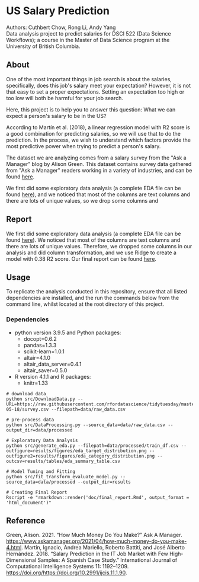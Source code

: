 # US Salary Prediction

Authors: Cuthbert Chow, Rong Li, Andy Yang  
Data analysis project to predict salaries for DSCI 522 (Data Science Workflows); a course in the Master of Data Science program at the University of British Columbia.

## About

One of the most important things in job search is about the salaries, specifically, does this job's salary meet your expectation? However, it is not that easy to set a proper expectations. Setting an expectation too high or too low will both be harmful for your job search. 

Here, this project is to help you to answer this question: What we can expect a person's salary to be in the US? 

According to Martín et al. (2018), a linear regression model with R2 score is a good combination for predicting salaries, so we will use that to do the prediction. In the process, we wish to understand which factors provide the most predictive power when trying to predict a person's salary. 

The dataset we are analyzing comes from a salary survey from the "Ask a Manager" blog by Alison Green. This dataset contains survey data gathered from "Ask a Manager" readers working in a variety of industries, and can be found [here](https://raw.githubusercontent.com/rfordatascience/tidytuesday/master/data/2021/2021-05-18/survey.csv).

We first did some exploratory data analysis (a complete EDA file can be found [here](https://github.com/UBC-MDS/US-Salary-Prediction/blob/main/results/EDA.ipynb)), and we noticed that most of the columns are text columns and there are lots of unique values, so we drop some columns and 

## Report

We first did some exploratory data analysis (a complete EDA file can be found [here](https://github.com/UBC-MDS/US-Salary-Prediction/blob/main/results/EDA.ipynb)). We noticed that most of the columns are text columns and there are lots of unique values. Therefore, we dropped some columns in our analysis and did column transformation, and we use Ridge to create a model with 0.38 R2 score. Our final report can be found [here](https://github.com/UBC-MDS/US-Salary-Prediction/blob/main/doc/final_report.md). 


## Usage

To replicate the analysis conducted in this repository, ensure that all listed dependencies are installed, and the run the commands below from the command line, whilst located at the root directory of this project.
### Dependencies
- python version 3.9.5 and Python packages:
  - docopt=0.6.2
  - pandas=1.3.3
  - scikit-learn=1.0.1
  - altair=4.1.0
  - altair_data_server=0.4.1
  - altair_saver=0.5.0
- R version 4.1.1 and R packages:
  - knitr=1.33

```
# download data
python src/DownloadData.py --URL=https://raw.githubusercontent.com/rfordatascience/tidytuesday/master/data/2021/2021-05-18/survey.csv --filepath=data/raw_data.csv

# pre-process data 
python src/DataProcessing.py --source_data=data/raw_data.csv --output_dir=data/processed

# Exploratory Data Analysis
python src/generate_eda.py --filepath=data/processed/train_df.csv --outfigure=results/figures/eda_target_distribution.png --outfigure2=results/figures/eda_category_distribution.png --outcsv=results/tables/eda_summary_table.csv

# Model Tuning and Fitting 
python src/fit_transform_evaluate_model.py --source_data=data/processed --output_dir=results

# Creating Final Report
Rscript -e "rmarkdown::render('doc/final_report.Rmd', output_format = 'html_document')"
```

## Reference

Green, Alison. 2021. “How Much Money Do You Make?” Ask A Manager. https://www.askamanager.org/2021/04/how-much-money-do-you-make-4.html.
Martín, Ignacio, Andrea Mariello, Roberto Battiti, and José Alberto Hernández. 2018. “Salary Prediction in the IT Job Market with Few High-Dimensional Samples: A Spanish Case Study.” International Journal of Computational Intelligence Systems 11: 1192–1209. https://doi.org/https://doi.org/10.2991/ijcis.11.1.90.
